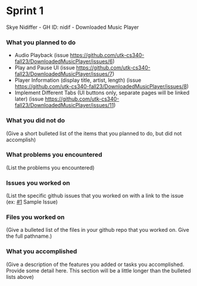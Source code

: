 # Sprint 1

Skye Nidiffer - GH ID: nidif - Downloaded Music Player

### What you planned to do
- Audio Playback (issue https://github.com/utk-cs340-fall23/DownloadedMusicPlayer/issues/6)
- Play and Pause UI (issue https://github.com/utk-cs340-fall23/DownloadedMusicPlayer/issues/7)
- Player Information (display title, artist, length) (issue https://github.com/utk-cs340-fall23/DownloadedMusicPlayer/issues/8)
- Implement Different Tabs (UI buttons only, separate pages will be linked later) (issue https://github.com/utk-cs340-fall23/DownloadedMusicPlayer/issues/11)

### What you did not do
(Give a short bulleted list of the items that you planned to do, but did not accomplish)

### What problems you encountered
(List the problems you encountered)

### Issues you worked on
(List the specific github issues that you worked on with a link to the issue (ex: [#1](https://github.com/utk-cs340-fall22/ClassInfo/issues/1) Sample Issue)

### Files you worked on
(Give a bulleted list of the files in your github repo that you worked on. Give the full pathname.)

### What you accomplished
(Give a description of the features you added or tasks you accomplished. Provide some detail here. This section will be a little longer than the bulleted lists above) 
